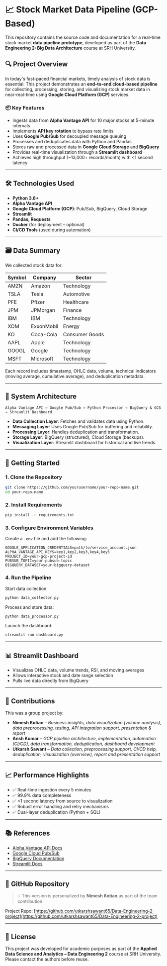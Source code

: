 # 📈 Stock Market Data Pipeline (GCP-Based)

This repository contains the source code and documentation for a real-time stock market **data pipeline prototype**, developed as part of the **Data Engineering 2: Big Data Architecture** course at SRH University.

## 🔍 Project Overview

In today's fast-paced financial markets, timely analysis of stock data is essential. This project demonstrates an **end-to-end cloud-based pipeline** for collecting, processing, storing, and visualizing stock market data in near-real-time using **Google Cloud Platform (GCP)** services.

### 📦 Key Features

- Ingests data from **Alpha Vantage API** for 10 major stocks at 5-minute intervals  
- Implements **API key rotation** to bypass rate limits  
- Uses **Google Pub/Sub** for decoupled message queuing  
- Processes and deduplicates data with Python and Pandas  
- Stores raw and processed data in **Google Cloud Storage** and **BigQuery**  
- Provides real-time visualization through a **Streamlit dashboard**  
- Achieves high throughput (~13,000+ records/month) with <1 second latency  

---

## 🛠️ Technologies Used

- **Python 3.8+**
- **Alpha Vantage API**
- **Google Cloud Platform (GCP)**: Pub/Sub, BigQuery, Cloud Storage
- **Streamlit**
- **Pandas, Requests**
- **Docker** (for deployment – optional)
- **CI/CD Tools** (used during automation)

---

## 🗃️ Data Summary

We collected stock data for:

| Symbol | Company      | Sector         |
|--------|--------------|----------------|
| AMZN   | Amazon       | Technology     |
| TSLA   | Tesla        | Automotive     |
| PFE    | Pfizer       | Healthcare     |
| JPM    | JPMorgan     | Finance        |
| IBM    | IBM          | Technology     |
| XOM    | ExxonMobil   | Energy         |
| KO     | Coca-Cola    | Consumer Goods |
| AAPL   | Apple        | Technology     |
| GOOGL  | Google       | Technology     |
| MSFT   | Microsoft    | Technology     |

Each record includes timestamp, OHLC data, volume, technical indicators (moving average, cumulative average), and deduplication metadata.

---

## 🧩 System Architecture

```
Alpha Vantage API → Google Pub/Sub → Python Processor → BigQuery & GCS → Streamlit Dashboard
```

- **Data Collection Layer**: Fetches and validates data using Python.
- **Messaging Layer**: Uses Google Pub/Sub for buffering and reliability.
- **Processing Layer**: Handles deduplication and transformation.
- **Storage Layer**: BigQuery (structured), Cloud Storage (backups).
- **Visualization Layer**: Streamlit dashboard for historical and live trends.

---

## 🚀 Getting Started

### 1. Clone the Repository

```bash
git clone https://github.com/yourusername/your-repo-name.git
cd your-repo-name
```

### 2. Install Requirements

```bash
pip install -r requirements.txt
```

### 3. Configure Environment Variables

Create a `.env` file and add the following:

```env
GOOGLE_APPLICATION_CREDENTIALS=path/to/service_account.json
ALPHA_VANTAGE_API_KEYS=key1,key2,key3,key4,key5
PROJECT_ID=your-gcp-project-id
PUBSUB_TOPIC=your-pubsub-topic
BIGQUERY_DATASET=your-bigquery-dataset
```

### 4. Run the Pipeline

Start data collection:
```bash
python data_collector.py
```

Process and store data:
```bash
python data_processor.py
```

Launch the dashboard:
```bash
streamlit run dashboard.py
```

---

## 📊 Streamlit Dashboard

- Visualizes OHLC data, volume trends, RSI, and moving averages  
- Allows interactive stock and date range selection  
- Pulls live data directly from BigQuery  

---

## 🧠 Contributions

This was a group project by:

- **Nimesh Kotian** – *Business insights, data visualization (volume analysis), data preprocessing, testing, API integration support, presentation & report*  
- **Ansh Kumar** – *GCP pipeline architecture, implementation, automation (CI/CD), data transformation, deduplication, dashboard development*  
- **Utkarsh Sawant** – *Data collection, preprocessing support, CI/CD help, deduplication, visualization (overview), report and presentation support*  

---

## 📈 Performance Highlights

- ✅ Real-time ingestion every 5 minutes  
- ✅ 99.9% data completeness  
- ✅ <1 second latency from source to visualization  
- ✅ Robust error handling and retry mechanisms  
- ✅ Dual-layer deduplication (Python + SQL)  

---

## 📚 References

- [Alpha Vantage API Docs](https://www.alphavantage.co/documentation/)  
- [Google Cloud Pub/Sub](https://cloud.google.com/pubsub/docs/)  
- [BigQuery Documentation](https://cloud.google.com/bigquery/docs/)  
- [Streamlit Docs](https://docs.streamlit.io/)  

---

## 🔗 GitHub Repository

> 💡 This version is personalized by **Nimesh Kotian** as part of the team contribution.

Project Repo: [https://github.com/utkarshsawant65/Data-Engineering-2-project](https://github.com/utkarshsawant65/Data-Engineering-2-project)

---

## 📜 License

This project was developed for academic purposes as part of the **Applied Data Science and Analytics – Data Engineering 2** course at SRH University. Please contact the authors before reuse.
